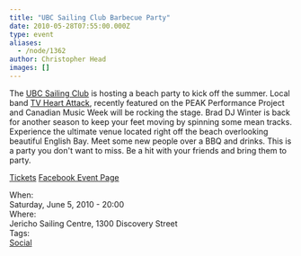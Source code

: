```yaml
---
title: "UBC Sailing Club Barbecue Party"
date: 2010-05-28T07:55:00.000Z
type: event
aliases:
  - /node/1362
author: Christopher Head
images: []
---
```


<div class="field field-name-body field-type-text-with-summary field-label-hidden"><div class="field-items"><div class="field-item even"><p>The <a href="http://ubcsailing.org/">UBC Sailing Club</a> is hosting a beach party to kick off the summer. Local band <a href="https://myspace.com/tvheartattack">TV Heart Attack</a>, recently featured on the PEAK Performance Project and Canadian Music Week will be rocking the stage. Brad DJ Winter is back for another season to keep your feet moving by spinning some mean tracks. Experience the ultimate venue located right off the beach overlooking beautiful English Bay. Meet some new people over a BBQ and drinks. This is a party you don&apos;t want to miss. Be a hit with your friends and bring them to party.</p>
<p><a href="http://brownpapertickets.com/event/111910">Tickets</a> <a href="https://facebook.com/event.php?eid=116660905036612">Facebook Event Page</a></p>
</div></div></div><div class="field field-name-field-dates field-type-datetime field-label-above"><div class="field-label">When:&#xA0;</div><div class="field-items"><div class="field-item even"><span class="date-display-single">Saturday, June 5, 2010 - 20:00</span></div></div></div><div class="field field-name-field-location field-type-text field-label-above"><div class="field-label">Where:&#xA0;</div><div class="field-items"><div class="field-item even">Jericho Sailing Centre, 1300 Discovery Street</div></div></div>    <footer>
    <div class="field field-name-field-tags field-type-taxonomy-term-reference field-label-above"><div class="field-label">Tags:&#xA0;</div><div class="field-items"><div class="field-item even"><a href="/social">Social</a></div></div></div>      </footer>